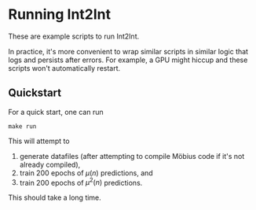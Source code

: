 
# Running Int2Int #

These are example scripts to run Int2Int.

In practice, it's more convenient to wrap similar scripts in similar logic that
logs and persists after errors. For example, a GPU might hiccup and these
scripts won't automatically restart.


## Quickstart ##

For a quick start, one can run

    make run

This will attempt to

1. generate datafiles (after attempting to compile Möbius code if it's not
   already compiled),
2. train 200 epochs of $\mu(n)$ predictions, and
3. train 200 epochs of $\mu^2(n)$ predictions.

This should take a long time.
